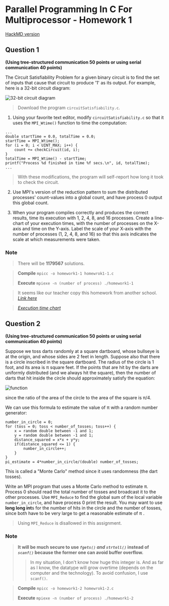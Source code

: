 Parallel Programming In C For Multiprocessor - Homework 1
===

[HackMD version](https://hackmd.io/MYU2CYCNgBgdgLQE4DMLwICwENOQZAGYjYFKYpwzaQAmAHDAGxA=)

## Question 1
**(Using tree-structured communication 50 points or using serial communication 40 points)**

The Circuit Satisfiability Problem for a given binary circuit is to find the set of inputs that cause that circuit to produce '1' as its output. For example, here is a 32-bit circuit diagram:

![32-bit circuit diagram](https://cs.calvin.edu/courses/cs/374/exercises/01/project/32-Bit-Circuit.png)

>   Download the program ```circuitSatisfiability.c```.

1. Using your favorite text editor, modify ```circuitSatisfiability.c``` so that it uses the ```MPI_Wtime()``` function to time the computation:

```
...
double startTime = 0.0, totalTime = 0.0;
startTime = MPI_Wtime();
for (i = 0; i < UINT_MAX; i++) {
    count += checkCircuit(id, i);
}
totalTime = MPI_Wtime() - startTime;
printf("Process %d finished in time %f secs.\n", id, totalTime);
...
```

>   With these modifications, the program will self-report how long it took to check the circuit.

2. Use MPI's version of the reduction pattern to sum the distributed processes' count-values into a global count, and have process 0 output this global count.

3. When your program compiles correctly and produces the correct results, time its execution with 1, 2, 4, 8, and 16 processes. Create a line-chart of your execution times, with the number of processes on the X-axis and time on the Y-axis. Label the scale of your X-axis with the number of processes (1, 2, 4, 8, and 16) so that this axis indicates the scale at which measurements were taken.

### Note

>   There will be **1179567** solutions.

>   **Compile**
>   ```mpicc -o homework1-1 homewrok1-1.c```
>
>   **Execute**
>   ```mpiexe -n (number of process) ./homework1-1```

>   It seems like our teacher copy this homework from another school.
>   [_Link here_](https://cs.calvin.edu/courses/cs/374/exercises/01/project/)

>   [_Execution time chart_](https://live.amcharts.com/czNzl/)

## Question 2
**(Using tree-structured communication 50 points or using serial communication 40 points)**

Suppose we toss darts randomly at a square dartboard, whose bullseye is at the origin, and whose sides are 2 feet in length. Suppose also that there is a circle inscribed in the square dartboard. The radius of the circle is 1 foot, and its area is π square feet. If the points that are hit by the darts are uniformly distributed (and we always hit the square), then the number of darts that hit inside the circle should approximately satisfy the equation:

![function](https://i.imgur.com/Q0dJlk4.gif)

since the ratio of the area of the circle to the area of the square is π/4.

We can use this formula to estimate the value of π with a random number generator:

```
number_in_circle = 0;
for (toss = 0; toss < number_of_tosses; toss++) {
    x = random double between -1 and 1;
    y = random double between -1 and 1;
    distance_squared = x*x + y*y;
    if(distance_squared <= 1) {
        number_in_circle++;
    }
}
pi_estimate = 4*number_in_circle/(double) number_of_tosses;
```

This is called a "Monte Carlo" method since it uses randomness (the dart tosses).

Write an MPI program that uses a Monte Carlo method to estimate π.  Process 0 should read the total number of tosses and broadcast it to the other processes. Use ```MPI_Reduce``` to find the global sum of the local variable ```number_in_circle```, and have process 0 print the result. You may want to use **long long int**s for the number of hits in the circle and the number of tosses, since both have to be very large to get a reasonable estimate of π .

>   Using ```MPI_Reduce``` is disallowed in this assignment.

### Note

>   **It will be much secure to use _```fgets()``` and  ```strtoll()```_ instead of _```scanf()```_ because the former one can avoid buffer overflow.**
>
>   >   In my situation, I don't know how huge this integer is. And as far as I know, the datatype will grow overtime (depends on the computer and the technology). To avoid confusion, I use ```scanf()```.

>   **Compile**
>   ```mpicc -o homework1-2 homewrok1-2.c```
>
>   **Execute**
>   ```mpiexe -n (number of process) ./homework1-2```
